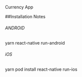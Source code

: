 Currency App


##Installation Notes

###### ANDROID

yarn 
react-native run-android


###### iOS
yarn 
pod install
react-native run-ios
